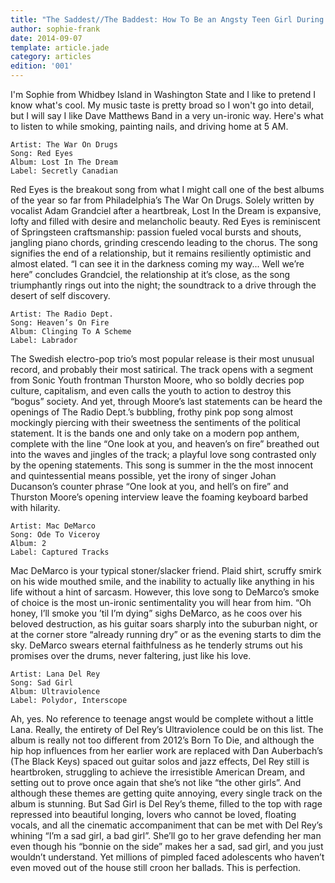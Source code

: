 ```yaml
---
title: "The Saddest//The Baddest: How To Be an Angsty Teen Girl During the Summer 101"
author: sophie-frank
date: 2014-09-07
template: article.jade
category: articles
edition: '001'
---
```


I'm Sophie from Whidbey Island in Washington State and I like to pretend I know what's cool. My music taste is pretty broad so I won't go into detail, but I will say I like Dave Matthews Band in a very un-ironic way. Here's what to listen to while smoking, painting nails, and driving home at 5 AM.

<span class="more">

```
Artist: The War On Drugs
Song: Red Eyes
Album: Lost In The Dream
Label: Secretly Canadian
```

Red Eyes is the breakout song from what I might call one of the best albums of the year so far from Philadelphia’s The War On Drugs. Solely written by vocalist Adam Grandciel after a heartbreak, Lost In the Dream is expansive, lofty and filled with desire and melancholic beauty. Red Eyes is reminiscent of Springsteen craftsmanship: passion fueled vocal bursts and shouts, jangling piano chords, grinding crescendo leading to the chorus. The song signifies the end of a relationship, but it remains resiliently optimistic and almost elated. “I can see it in the darkness coming my way... Well we’re here” concludes Grandciel, the relationship at it’s close, as the song triumphantly rings out into the night; the soundtrack to a drive through the desert of self discovery.

```
Artist: The Radio Dept.
Song: Heaven’s On Fire
Album: Clinging To A Scheme
Label: Labrador
```

The Swedish electro-pop trio’s most popular release is their most unusual record, and probably their most satirical. The track opens with a segment from Sonic Youth frontman Thurston Moore, who so boldly decries pop culture, capitalism, and even calls the youth to action to destroy this “bogus” society. And yet, through Moore’s last statements can be heard the openings of The Radio Dept.’s bubbling, frothy pink pop song almost mockingly piercing with their sweetness the sentiments of the political statement. It is the bands one and only take on a modern pop anthem, complete with the line “One look at you, and heaven’s on fire” breathed out into the waves and jingles of the track; a playful love song contrasted only by the opening statements. This song is summer in the the most innocent and quintessential means possible, yet the irony of singer Johan Ducanson’s counter phrase “One look at you, and hell’s on fire” and Thurston Moore’s opening interview leave the foaming keyboard barbed with hilarity.

```
Artist: Mac DeMarco
Song: Ode To Viceroy
Album: 2
Label: Captured Tracks
```

Mac DeMarco is your typical stoner/slacker friend. Plaid shirt, scruffy smirk on his wide mouthed smile, and the inability to actually like anything in his life without a hint of sarcasm. However, this love song to DeMarco’s smoke of choice is the most un-ironic sentimentality you will hear from him. “Oh honey, I’ll smoke you ’til I’m dying” sighs DeMarco, as he coos over his beloved destruction, as his guitar soars sharply into the suburban night, or at the corner store “already running dry” or as the evening starts to dim the sky. DeMarco swears eternal faithfulness as he tenderly strums out his promises over the drums, never faltering, just like his love.

```
Artist: Lana Del Rey
Song: Sad Girl
Album: Ultraviolence
Label: Polydor, Interscope
```

Ah, yes. No reference to teenage angst would be complete without a little Lana. Really, the entirety of Del Rey’s Ultraviolence could be on this list. The album is really not too different from 2012’s Born To Die, and although the hip hop influences from her earlier work are replaced with Dan Auberbach’s (The Black Keys) spaced out guitar solos and jazz effects, Del Rey still is heartbroken, struggling to achieve the irresistible American Dream, and setting out to prove once again that she’s not like “the other girls”. And although these themes are getting quite annoying, every single track on the album is stunning. But Sad Girl is Del Rey’s theme, filled to the top with rage repressed into beautiful longing, lovers who cannot be loved, floating vocals, and all the cinematic accompaniment that can be met with Del Rey’s whining “I’m a sad girl, a bad girl”. She’ll go to her grave defending her man even though his “bonnie on the side” makes her a sad, sad girl, and you just wouldn’t understand. Yet millions of pimpled faced adolescents who haven’t even moved out of the house still croon her ballads. This is perfection.
